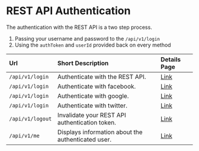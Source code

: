 # REST API Authentication

The authentication with the REST API is a two step process.

1. Passing your username and password to the `/api/v1/login`
2. Using the `authToken` and `userId` provided back on every method

| Url | Short Description | Details Page |
| :--- | :--- | :--- |
| `/api/v1/login` | Authenticate with the REST API. | [Link](login.md) |
| `/api/v1/login` | Authenticate with facebook. | [Link](facebook.md) |
| `/api/v1/login` | Authenticate with google. | [Link](google.md) |
| `/api/v1/login` | Authenticate with twitter. | [Link](twitter.md) |
| `/api/v1/logout` | Invalidate your REST API authentication token. | [Link](logout.md) |
| `/api/v1/me` | Displays information about the authenticated user. | [Link](me.md) |


